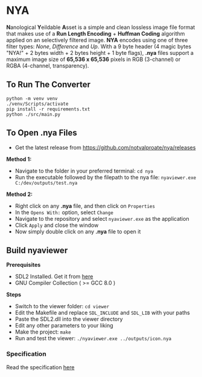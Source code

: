 # NYA

**N**anological **Y**eildable **A**sset is a simple and clean lossless image file format that makes use of a **Run Length Encoding** + **Huffman Coding** algorithm applied on an selectively filtered image. **NYA** encodes using one of three filter types: *None*, *Difference* and *Up*. With a 9 byte header (4 magic bytes "NYA!" + 2 bytes width + 2 bytes height + 1 byte flags), **.nya** files support a maximum image size of **65,536 x 65,536** pixels in RGB (3-channel) or RGBA (4-channel, transparency).

## To Run The Converter
```
python -m venv venv
./venv/Scripts/activate
pip install -r requirements.txt
python ./src/main.py
```
## To Open .nya Files
- Get the latest release from https://github.com/notvalproate/nya/releases

**Method 1:**
- Navigate to the folder in your preferred terminal: `cd nya`
- Run the executable followed by the filepath to the nya file: `nyaviewer.exe C:/dev/outputs/test.nya`

**Method 2:**
- Right click on any **.nya** file, and then click on `Properties`
- In the `Opens With:` option, select `Change`
- Navigate to the repository and select `nyaviewer.exe` as the application
- Click `Apply` and close the window
- Now simply double click on any **.nya** file to open it

## Build nyaviewer
**Prerequisites**
- SDL2 Installed. Get it from [here](https://github.com/libsdl-org/SDL/releases)
- GNU Compiler Collection ( >= GCC 8.0 )

**Steps**
- Switch to the viewer folder: `cd viewer`
- Edit the Makefile and replace `SDL_INCLUDE` and `SDL_LIB` with your paths
- Paste the SDL2.dll into the viewer directory
- Edit any other parameters to your liking
- Make the project: `make`
- Run and test the viewer: `./nyaviewer.exe ../outputs/icon.nya`
### Specification
Read the specification [here](https://github.com/user-attachments/files/17126200/NYA.IMAGE.FORMAT.SPECIFICATION.pdf)
